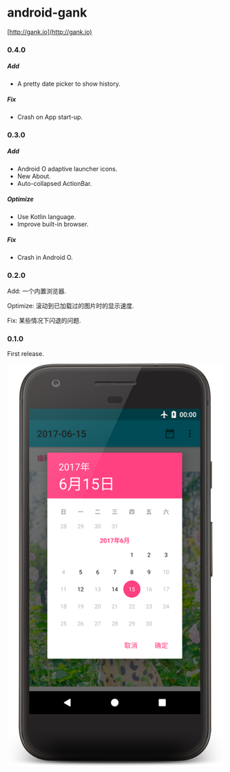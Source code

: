 # android-gank

[http://gank.io](http://gank.io)

### 0.4.0

##### Add

* A pretty date picker to show history.

##### Fix

* Crash on App start-up.

### 0.3.0

##### Add

* Android O adaptive launcher icons.
* New About.
* Auto-collapsed ActionBar.

##### Optimize

* Use Kotlin language.
* Improve built-in browser.

##### Fix

* Crash in Android O.

### 0.2.0

Add: 一个内置浏览器.

Optimize: 滚动到已加载过的图片时的显示速度.

Fix: 某些情况下闪退的问题.

### 0.1.0

First release.

![0.4.0-a.png](png/0.4.0-a.png)
